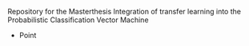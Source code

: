 Repository for the Masterthesis Integration of transfer learning into the Probabilistic Classification Vector Machine

* Point
